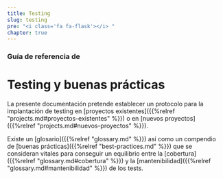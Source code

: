 ```yaml
---
title: Testing
slug: testing
pre: "<i class='fa fa-flask'></i> "
chapter: true
---
```


### Guía de referencia de

# Testing y buenas prácticas

La presente documentación pretende establecer un protocolo para la implantación de testing en [proyectos existentes]({{%relref "projects.md#proyectos-existentes" %}}) o en [nuevos proyectos]({{%relref "projects.md#nuevos-proyectos" %}}).

Existe un [glosario]({{%relref "glossary.md" %}}) así como un compendio de [buenas prácticas]({{%relref "best-practices.md" %}}) que se consideran vitales para conseguir un equilibrio entre la [cobertura]({{%relref "glossary.md#cobertura" %}}) y la [mantenibilidad]({{%relref "glossary.md#mantenibilidad" %}}) de los tests.